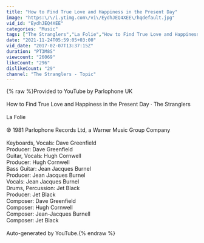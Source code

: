 ```yaml
---
title: "How to Find True Love and Happiness in the Present Day"
image: "https:\/\/i.ytimg.com\/vi\/EydhJEQ4XEE\/hqdefault.jpg"
vid_id: "EydhJEQ4XEE"
categories: "Music"
tags: ["The Stranglers","La Folie","How to Find True Love and Happiness in the Present Day"]
date: "2021-11-24T05:59:05+03:00"
vid_date: "2017-02-07T13:37:15Z"
duration: "PT3M8S"
viewcount: "26069"
likeCount: "296"
dislikeCount: "29"
channel: "The Stranglers - Topic"
---
```

{% raw %}Provided to YouTube by Parlophone UK<br /><br />How to Find True Love and Happiness in the Present Day · The Stranglers<br /><br />La Folie<br /><br />℗ 1981 Parlophone Records Ltd, a Warner Music Group Company<br /><br />Keyboards, Vocals: Dave Greenfield<br />Producer: Dave Greenfield<br />Guitar, Vocals: Hugh Cornwell<br />Producer: Hugh Cornwell<br />Bass  Guitar: Jean Jacques Burnel<br />Producer: Jean Jacques Burnel<br />Vocals: Jean Jacques Burnel<br />Drums, Percussion: Jet Black<br />Producer: Jet Black<br />Composer: Dave Greenfield<br />Composer: Hugh Cornwell<br />Composer: Jean-Jacques Burnell<br />Composer: Jet Black<br /><br />Auto-generated by YouTube.{% endraw %}

